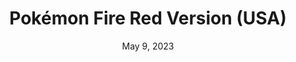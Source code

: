 ---
layout: gba
title: "Pokémon Fire Red Version (USA)"
categories:
 - approved
 - gba
 - universal
 - safe
tags:
- pokemon
date: May 9, 2023
permalink: /games/pokemon-firered/play/details
publisher: The Pokémon Company
id: pokemon-firered
---